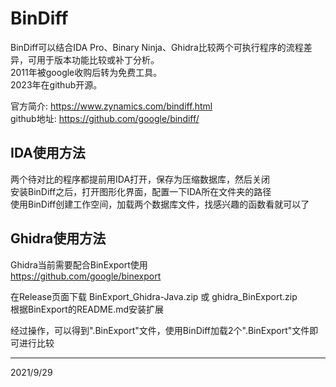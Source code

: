 # BinDiff

BinDiff可以结合IDA Pro、Binary Ninja、Ghidra比较两个可执行程序的流程差异，可用于版本功能比较或补丁分析。  
2011年被google收购后转为免费工具。  
2023年在github开源。  

官方简介: https://www.zynamics.com/bindiff.html  
github地址: https://github.com/google/bindiff/  

## IDA使用方法
两个待对比的程序都提前用IDA打开，保存为压缩数据库，然后关闭  
安装BinDiff之后，打开图形化界面，配置一下IDA所在文件夹的路径  
使用BinDiff创建工作空间，加载两个数据库文件，找感兴趣的函数看就可以了  

## Ghidra使用方法
Ghidra当前需要配合BinExport使用  
https://github.com/google/binexport  

在Release页面下载 BinExport_Ghidra-Java.zip 或 ghidra_BinExport.zip  
根据BinExport的README.md安装扩展  

经过操作，可以得到".BinExport"文件，使用BinDiff加载2个".BinExport"文件即可进行比较  


---
2021/9/29  
